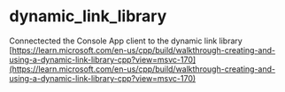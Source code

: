 # dynamic_link_library

Connectected the Console App client to the dynamic link library <br>
[https://learn.microsoft.com/en-us/cpp/build/walkthrough-creating-and-using-a-dynamic-link-library-cpp?view=msvc-170](https://learn.microsoft.com/en-us/cpp/build/walkthrough-creating-and-using-a-dynamic-link-library-cpp?view=msvc-170)
